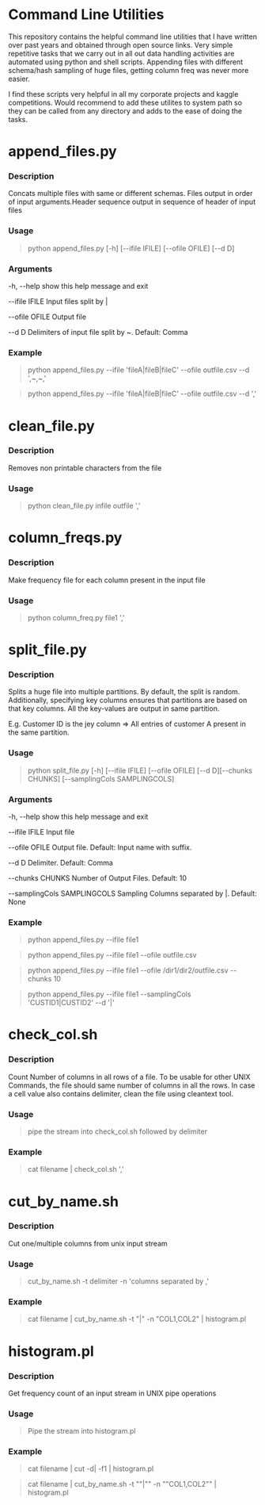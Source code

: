 # Command Line Utilities
This repository contains the helpful command line utilities that I have written over past years and obtained through open source links. Very simple repetitive tasks that we carry out in all out data handling activities are automated using python and shell scripts. Appending files with different schema/hash sampling of huge files, getting column freq was never more easier.

I find these scripts very helpful in all my corporate projects and kaggle competitions. Would recommend to add these utilites to system path so they can be called from any directory and adds to the ease of doing the tasks.

# append_files.py

### Description
Concats multiple files with same or different schemas. Files output in order of input arguments.Header sequence output in sequence of header of input files

### Usage 
> python append_files.py [-h] [--ifile IFILE] [--ofile OFILE] [--d D]

### Arguments
  -h, --help     show this help message and exit
  
  --ifile IFILE  Input files split by |
  
  --ofile OFILE  Output file
  
  --d D          Delimiters of input file split by ~. Default: Comma
  
### Example  
> python append_files.py --ifile 'fileA|fileB|fileC' --ofile outfile.csv --d ',~,~,'

> python append_files.py --ifile 'fileA|fileB|fileC' --ofile outfile.csv --d ','

# clean_file.py

### Description
Removes non printable characters from the file

### Usage 
> python clean_file.py infile outfile ','

# column_freqs.py

### Description
Make frequency file for each column present in the input file

### Usage 
> python column_freq.py file1 ','

# split_file.py

### Description
Splits a huge file into multiple partitions. By default, the split is random. Additionally, specifying key columns ensures that partitions are based on that key columns. All the key-values are output in same partition. 

E.g. Customer ID is the jey column => All entries of customer A present in the same partition.

### Usage 
> python split_file.py [-h] [--ifile IFILE] [--ofile OFILE] [--d D][--chunks CHUNKS] [--samplingCols SAMPLINGCOLS]

### Arguments
  -h, --help            show this help message and exit
  
  --ifile IFILE         Input file
  
  --ofile OFILE         Output file. Default: Input name with suffix.
  
  --d D                 Delimiter. Default: Comma
  
  --chunks CHUNKS       Number of Output Files. Default: 10
  
  --samplingCols SAMPLINGCOLS       Sampling Columns separated by |. Default: None
### Example  
> python append_files.py --ifile file1

> python append_files.py --ifile file1 --ofile outfile.csv

> python append_files.py --ifile file1 --ofile /dir1/dir2/outfile.csv --chunks 10 

> python append_files.py --ifile file1 --samplingCols 'CUSTID1|CUSTID2' --d '|'

# check_col.sh

### Description
Count Number of columns in all rows of a file. To be usable for other UNIX Commands, the file should same number of columns in all the rows. In case a cell value also contains delimiter, clean the file using cleantext tool.

### Usage 
> pipe the stream into check_col.sh followed by delimiter

### Example  
> cat filename | check_col.sh ','

# cut_by_name.sh
### Description
Cut one/multiple columns from unix input stream
### Usage 
> cut_by_name.sh -t delimiter -n 'columns separated by ,'
### Example  
> cat filename | cut_by_name.sh -t "|" -n "COL1,COL2" | histogram.pl

# histogram.pl

### Description
Get frequency count of an input stream in UNIX pipe operations

### Usage 
> Pipe the stream into histogram.pl

### Example  
> cat filename | cut -d\| -f1 | histogram.pl

> cat filename | cut_by_name.sh -t ""|"" -n ""COL1,COL2"" | histogram.pl
